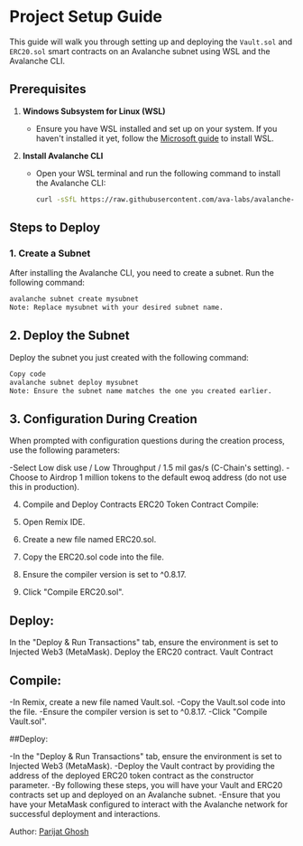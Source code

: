 # Project Setup Guide

This guide will walk you through setting up and deploying the `Vault.sol` and `ERC20.sol` smart contracts on an Avalanche subnet using WSL and the Avalanche CLI.

## Prerequisites

1. **Windows Subsystem for Linux (WSL)**
   - Ensure you have WSL installed and set up on your system. If you haven't installed it yet, follow the [Microsoft guide](https://docs.microsoft.com/en-us/windows/wsl/install) to install WSL.

2. **Install Avalanche CLI**
   - Open your WSL terminal and run the following command to install the Avalanche CLI:
     ```sh
     curl -sSfL https://raw.githubusercontent.com/ava-labs/avalanche-cli/main/scripts/install.sh | sh -s
     ```

## Steps to Deploy

### 1. Create a Subnet

After installing the Avalanche CLI, you need to create a subnet. Run the following command:

```sh
avalanche subnet create mysubnet
Note: Replace mysubnet with your desired subnet name.
```

## 2. Deploy the Subnet
Deploy the subnet you just created with the following command:

```sh
Copy code
avalanche subnet deploy mysubnet
Note: Ensure the subnet name matches the one you created earlier.
```
## 3. Configuration During Creation
When prompted with configuration questions during the creation process, use the following parameters:

-Select Low disk use / Low Throughput / 1.5 mil gas/s (C-Chain's setting).
-Choose to Airdrop 1 million tokens to the default ewoq address (do not use this in production).

4. Compile and Deploy Contracts
ERC20 Token Contract
Compile:

1. Open Remix IDE.
2. Create a new file named ERC20.sol.
3. Copy the ERC20.sol code into the file.
4. Ensure the compiler version is set to ^0.8.17.
5. Click "Compile ERC20.sol".
## Deploy:

In the "Deploy & Run Transactions" tab, ensure the environment is set to Injected Web3 (MetaMask).
Deploy the ERC20 contract.
Vault Contract
## Compile:

-In Remix, create a new file named Vault.sol.
-Copy the Vault.sol code into the file.
-Ensure the compiler version is set to ^0.8.17.
-Click "Compile Vault.sol".

##Deploy:

-In the "Deploy & Run Transactions" tab, ensure the environment is set to Injected Web3 (MetaMask).
-Deploy the Vault contract by providing the address of the deployed ERC20 token contract as the constructor parameter.
-By following these steps, you will have your Vault and ERC20 contracts set up and deployed on an Avalanche subnet. 
-Ensure that you have your MetaMask configured to interact with the Avalanche network for successful deployment and interactions.

Author:
[Parijat Ghosh](https://github.com/ParijatGhosh)

